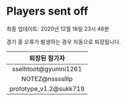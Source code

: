 # Players sent off
최종 업데이트: 2020년 12월 18일 23시 46분


경기 중 오류가 발생하는 경우 자동으로 퇴장됩니다.


| 퇴장된 참가자 |
|:---:|
| sselhtoot@gyumni1261 |
| NOTEZ@nsssslllp |
| prototype_v1.2@sukk719 |